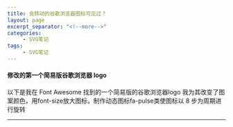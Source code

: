 ```yaml
---
title: 会转动的谷歌浏览器图标可见过？
layout: page
excerpt_separator: "<!--more-->"
categories: 
     - SVG笔记
tags: 
     - SVG笔记
---
```



#### 修改的第一个简易版谷歌浏览器 logo
<!--more-->
以下是我在 Font Awesome 找到的一个简易版的谷歌浏览器logo
我为其改变了图案颜色，用font-size放大图标，制作动态图标fa-pulse类使图标以 8 步为周期进行旋转
***
<head>
<meta name="viewport" content="width=device-width, initial-scale=1">
<link rel="stylesheet" href="https://cdn.staticfile.org/font-awesome/4.7.0/css/font-awesome.css">
</head>
<body>
<i class="fa fa-chrome"></i>
<i class="fa fa-chrome fa-spin" style="font-size:48px;color:red"></i>
</body>
